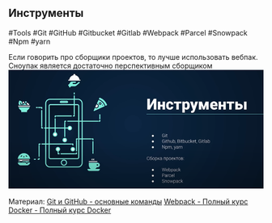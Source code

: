 ## **Инструменты**
#Tools #Git #GitHub #Gitbucket #Gitlab #Webpack #Parcel #Snowpack #Npm #yarn

Если говорить про сборщики проектов, то лучше использовать вебпак. Сноупак является достаточно перспективным сборщиком
![](_png/29c20746c808d1131e5b35d8854bf886.png)

Материал:
[Git и GitHub - основные команды](../../Development/HTML+CSS__Git+NPM/Вёрстка%20PRO/Глава%202.%20Git%20и%20GitHub/Git%20и%20GitHub.md)
[Webpack - Полный курс](../../Development/Инструменты/Webpack.md)
[Docker - Полный курс Docker](../../Development/DevOps/Полный%20курс%20Docker/Docker%20-%20Полный%20курс%20Docker.md)